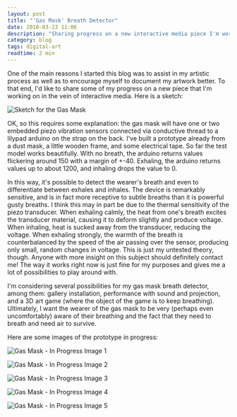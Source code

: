 ```yaml
---
layout: post
title: "'Gas Mask' Breath Detector"
date: 2010-03-23 11:06
description: "Sharing progress on a new interactive media piece I'm working on."
category: blog
tags: digital-art
readtime: 2 min
---
```


One of the main reasons I started this blog was to assist in my artistic process as well as to encourage myself to document my artwork better. To that end, I'd like to share some of my progress on a new piece that I'm working on in the vein of interactive media. Here is a sketch:

![Sketch for the Gas Mask](https://images.williamhuster.com/posts/gas-mask/mask.jpg "Gas Mask art concept sketch")

OK, so this requires some explanation: the gas mask will have one or two embedded piezo vibration sensors connected via conductive thread to a lilypad arduino on the strap on the back. I've built a prototype already from a dust mask, a little wooden frame, and some electrical tape. So far the test model works beautifully. With no breath, the arduino returns values flickering around 150 with a margin of +-40. Exhaling, the arduino returns values up to about 1200, and inhaling drops the value to 0.

In this way, it's possible to detect the wearer's breath and even to differentiate between exhales and inhales. The device is remarkably sensitive, and is in fact more receptive to subtle breaths than it is powerful gusty breaths. I think this may in part be due to the thermal sensitivity of the piezo transducer. When exhaling calmly, the heat from one's breath excites the transducer material, causing it to deform slightly and produce voltage. When inhaling, heat is sucked away from the transducer, reducing the voltage. When exhaling strongly, the warmth of the breath is counterbalanced by the speed of the air passing over the sensor, producing only small, random changes in voltage. This is just my untested theory, though. Anyone with more insight on this subject should definitely contact me! The way it works right now is just fine for my purposes and gives me a lot of possibilities to play around with.

I'm considering several possibilities for my gas mask breath detector, among them: gallery installation, performance with sound and projection, and a 3D art game (where the object of the game is to keep breathing). Ultimately, I want the wearer of the gas mask to be very (perhaps even uncomfortably) aware of their breathing and the fact that they need to breath and need air to survive.

Here are some images of the prototype in progress:

![Gas Mask - In Progress Image 1](https://images.williamhuster.com/posts/gas-mask/wip01.jpg "Gas mask - work in progress image 1")

![Gas Mask - In Progress Image 2](https://images.williamhuster.com/posts/gas-mask/wip02.jpg "Gas mask - work in progress image 2")

![Gas Mask - In Progress Image 3](https://images.williamhuster.com/posts/gas-mask/wip03.jpg "Gas mask - work in progress image 3")

![Gas Mask - In Progress Image 4](https://images.williamhuster.com/posts/gas-mask/wip04.jpg "Gas mask - work in progress image 4")

![Gas Mask - In Progress Image 5](https://images.williamhuster.com/posts/gas-mask/wip05.jpg "Gas mask - work in progress image 5")
